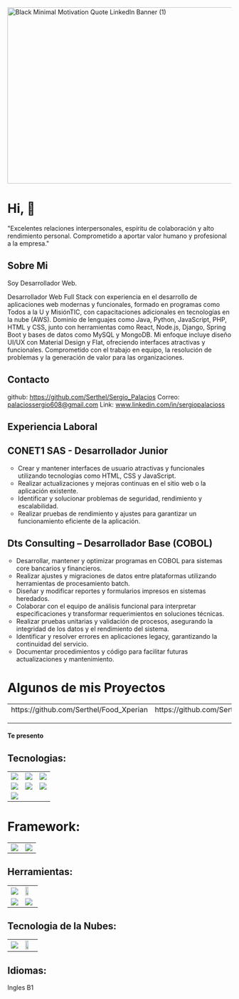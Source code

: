 <img width="1584" height="396" alt="Black Minimal Motivation Quote LinkedIn Banner (1)" src="https://github.com/user-attachments/assets/172231f2-05de-4253-8887-47a15e538383" />

# Hi, 👋
"Excelentes relaciones interpersonales, espíritu de colaboración y alto rendimiento personal. Comprometido a aportar valor humano y profesional a la empresa."

## Sobre Mi 

Soy Desarrollador Web.

Desarrollador Web Full Stack con experiencia en el desarrollo de aplicaciones web modernas y funcionales, formado en programas como Todos a la U y MisiónTIC, con capacitaciones adicionales en tecnologías en la nube (AWS). Dominio de lenguajes como Java, Python, JavaScript, PHP, HTML y CSS, junto con herramientas como React, Node.js, Django, Spring Boot y bases de datos como MySQL y MongoDB. Mi enfoque incluye diseño UI/UX con Material Design y Flat, ofreciendo interfaces atractivas y funcionales. Comprometido con el trabajo en equipo, la resolución de problemas y la generación de valor para las organizaciones.

## Contacto

github: https://github.com/Serthel/Sergio_Palacios
Correo: palaciossergio608@gmail.com
Link: www.linkedin.com/in/sergiopalacioss 


## Experiencia Laboral 

<h2>CONET1 SAS - Desarrollador Junior</h2>

<ul style="list-style-type: circle;">
  <li>Crear y mantener interfaces de usuario atractivas y funcionales utilizando tecnologías como HTML, CSS y JavaScript.</li>
  <li>Realizar actualizaciones y mejoras continuas en el sitio web o la aplicación existente.</li>
  <li>Identificar y solucionar problemas de seguridad, rendimiento y escalabilidad.</li>
  <li>Realizar pruebas de rendimiento y ajustes para garantizar un funcionamiento eficiente de la aplicación.</li>
</ul>


<h2>Dts Consulting – Desarrollador Base (COBOL)</h2>
<ul style="list-style-type: circle; padding-left: 20px;">
  <li>Desarrollar, mantener y optimizar programas en COBOL para sistemas core bancarios y financieros.</li>
  <li>Realizar ajustes y migraciones de datos entre plataformas utilizando herramientas de procesamiento batch.</li>
  <li>Diseñar y modificar reportes y formularios impresos en sistemas heredados.</li>
  <li>Colaborar con el equipo de análisis funcional para interpretar especificaciones y transformar requerimientos en soluciones técnicas.</li>
  <li>Realizar pruebas unitarias y validación de procesos, asegurando la integridad de los datos y el rendimiento del sistema.</li>
  <li>Identificar y resolver errores en aplicaciones legacy, garantizando la continuidad del servicio.</li>
  <li>Documentar procedimientos y código para facilitar futuras actualizaciones y mantenimiento.</li>
</ul>


# Algunos de mis Proyectos

<table style="width:100%">
<tr>
<td>
https://github.com/Serthel/Food_Xperian
<p> 
</a>
</td>
<td>
https://github.com/Serthel/ShowYourEssencce
 <p> 
</td>
<td>
https://github.com/Serthel/ShowYourEssencce
</a>
</td>
</tr>
</table>


#### Te presento

## Tecnologias:

<table style="width:80%">
<tr>
<td>
<img src="https://tse4.mm.bing.net/th/id/OIP.mhadmzLMh4cZzx_r39FfiQHaD2?r=0&rs=1&pid=ImgDetMain&o=7&rm=3">
</a>
</td>
<td>
<img src="https://www.php.net/images/meta-image.png">
</a>
</td>
<td>

<img src="https://tse4.mm.bing.net/th/id/OIP.flo4pWruTahUC5RH3bbqQQHaEZ?r=0&rs=1&pid=ImgDetMain&o=7&rm=3">
</a>
</td>
</tr>
<tr>
<td>
<img src="https://cppcat.com/wp-content/uploads/2021/04/1522635669452_11-768x443.jpg">
</a>
</td>
<td>
<img src="https://miro.medium.com/v2/resize:fit:1200/1*XdcrYecW6uCLwJOOe5048Q.jpeg">
</a>
</td>
<td>
<img src="https://www.webrexstudio.com/wp-content/uploads/2019/06/Node-js.jpg">
</a>
</td>
</tr>
<tr>
<td>
<img src="https://th.bing.com/th/id/R.308b70cbcdd0e8865b62aed318df1abc?rik=opWHvP9AY6gBwQ&riu=http%3a%2f%2fblog.educalix.com%2fwp-content%2fuploads%2f2023%2f09%2f4846092_f1c7.jpg&ehk=FScc7R4Sv6o2ujcta1w2qk3Xge5NGQe5tr0p%2fgi8d%2bs%3d&risl=&pid=ImgRaw&r=0">
</a>
</tr>
</table>


# Framework:
<table style="width:60%">
<tr>
<td>
<img src="https://tse2.mm.bing.net/th/id/OIP.4Zlz9EJCToZclQveC43GaAHaEK?r=0&rs=1&pid=ImgDetMain&o=7&rm=3">
</a>
</td>
<td>
<img src="https://tse4.mm.bing.net/th/id/OIP.GPe6FXZEGUWbGm2vkdAMtAHaEO?r=0&rs=1&pid=ImgDetMain&o=7&rm=3">
</a>
</td
</tr>
</table>

## Herramientas:

<table style="width:60%">
<tr>
<td>
<img src="https://tse1.mm.bing.net/th/id/OIP.oSoyZh-knvSv7e82tJjMWgHaD3?r=0&rs=1&pid=ImgDetMain&o=7&rm=3">
</a>
</td>
<td>
<img src="https://logo-marque.com/wp-content/uploads/2021/03/Google-Cloud-Symbole.jpg" style="width:60%">
</a>
</td
</tr>
<tr>
<td>
<img src="https://tse1.mm.bing.net/th/id/OIP.oSoyZh-knvSv7e82tJjMWgHaD3?r=0&rs=1&pid=ImgDetMain&o=7&rm=3">
</a>
</td>
<td>
<img src="https://www.linuxadictos.com/wp-content/uploads/apache-netbeans-1.jpg" width:40%>
</a>
</td>
</tr>
</table>

## Tecnologia de la Nubes:
<table style="width:60%">
<tr>
<td>
<img src="https://a0.awsstatic.com/libra-css/images/logos/aws_logo_smile_1200x630.png">
</a>
</td>
<td>
<img src="https://logo-marque.com/wp-content/uploads/2021/03/Google-Cloud-Symbole.jpg" style="width:60%">
</a>
</td
</tr>
</table>

## Idiomas:

Ingles B1

